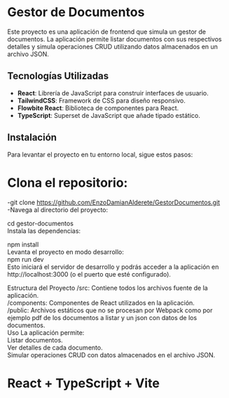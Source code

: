 # Gestor de Documentos

Este proyecto es una aplicación de frontend que simula un gestor de documentos. La aplicación permite listar documentos con sus respectivos detalles y simula operaciones CRUD utilizando datos almacenados en un archivo JSON.

## Tecnologías Utilizadas

- **React**: Librería de JavaScript para construir interfaces de usuario.
- **TailwindCSS**: Framework de CSS para diseño responsivo.
- **Flowbite React**: Biblioteca de componentes para React.
- **TypeScript**: Superset de JavaScript que añade tipado estático.

## Instalación
Para levantar el proyecto en tu entorno local, sigue estos pasos:<br />

# Clona el repositorio:
-git clone https://github.com/EnzoDamianAlderete/GestorDocumentos.git<br />
-Navega al directorio del proyecto:<br />

cd gestor-documentos<br />
Instala las dependencias:<br />

npm install<br />
Levanta el proyecto en modo desarrollo:<br />
npm run dev<br />
Esto iniciará el servidor de desarrollo y podrás acceder a la aplicación en http://localhost:3000 (o el puerto que esté configurado).<br />

Estructura del Proyecto
/src: Contiene todos los archivos fuente de la aplicación.<br />
/components: Componentes de React utilizados en la aplicación.<br />
/public: Archivos estáticos que no se procesan por Webpack como por ejemplo pdf de los documentos a listar y un json con datos de los documentos.<br />
Uso
La aplicación permite:<br />
Listar documentos.<br />
Ver detalles de cada documento.<br />
Simular operaciones CRUD con datos almacenados en el archivo JSON.<br />

# React + TypeScript + Vite
